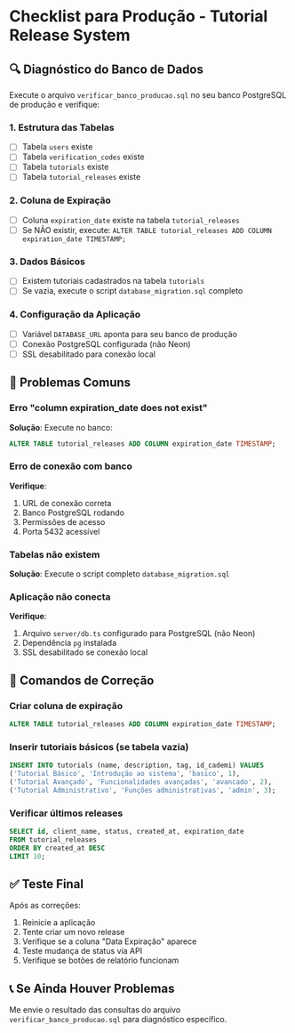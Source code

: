 # Checklist para Produção - Tutorial Release System

## 🔍 Diagnóstico do Banco de Dados

Execute o arquivo `verificar_banco_producao.sql` no seu banco PostgreSQL de produção e verifique:

### 1. Estrutura das Tabelas
- [ ] Tabela `users` existe
- [ ] Tabela `verification_codes` existe  
- [ ] Tabela `tutorials` existe
- [ ] Tabela `tutorial_releases` existe

### 2. Coluna de Expiração
- [ ] Coluna `expiration_date` existe na tabela `tutorial_releases`
- [ ] Se NÃO existir, execute: `ALTER TABLE tutorial_releases ADD COLUMN expiration_date TIMESTAMP;`

### 3. Dados Básicos
- [ ] Existem tutoriais cadastrados na tabela `tutorials`
- [ ] Se vazia, execute o script `database_migration.sql` completo

### 4. Configuração da Aplicação
- [ ] Variável `DATABASE_URL` aponta para seu banco de produção
- [ ] Conexão PostgreSQL configurada (não Neon)
- [ ] SSL desabilitado para conexão local

## 🚨 Problemas Comuns

### Erro "column expiration_date does not exist"
**Solução**: Execute no banco:
```sql
ALTER TABLE tutorial_releases ADD COLUMN expiration_date TIMESTAMP;
```

### Erro de conexão com banco
**Verifique**:
1. URL de conexão correta
2. Banco PostgreSQL rodando
3. Permissões de acesso
4. Porta 5432 acessível

### Tabelas não existem
**Solução**: Execute o script completo `database_migration.sql`

### Aplicação não conecta
**Verifique**:
1. Arquivo `server/db.ts` configurado para PostgreSQL (não Neon)
2. Dependência `pg` instalada
3. SSL desabilitado se conexão local

## 🔧 Comandos de Correção

### Criar coluna de expiração
```sql
ALTER TABLE tutorial_releases ADD COLUMN expiration_date TIMESTAMP;
```

### Inserir tutoriais básicos (se tabela vazia)
```sql
INSERT INTO tutorials (name, description, tag, id_cademi) VALUES
('Tutorial Básico', 'Introdução ao sistema', 'basico', 1),
('Tutorial Avançado', 'Funcionalidades avançadas', 'avancado', 2),
('Tutorial Administrativo', 'Funções administrativas', 'admin', 3);
```

### Verificar últimos releases
```sql
SELECT id, client_name, status, created_at, expiration_date 
FROM tutorial_releases 
ORDER BY created_at DESC 
LIMIT 10;
```

## ✅ Teste Final

Após as correções:
1. Reinicie a aplicação
2. Tente criar um novo release
3. Verifique se a coluna "Data Expiração" aparece
4. Teste mudança de status via API
5. Verifique se botões de relatório funcionam

## 📞 Se Ainda Houver Problemas

Me envie o resultado das consultas do arquivo `verificar_banco_producao.sql` para diagnóstico específico.